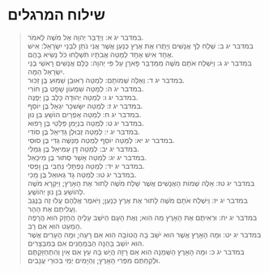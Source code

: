 # שילוח המרגלים

> במדבר יג א: וַיְדַבֵּר יְהוָה אֶל מֹשֶׁה לֵּאמֹר.  
> במדבר יג ב: שְׁלַח לְךָ אֲנָשִׁים וְיָתֻרוּ אֶת אֶרֶץ כְּנַעַן אֲשֶׁר אֲנִי נֹתֵן לִבְנֵי יִשְׂרָאֵל:  אִישׁ אֶחָד אִישׁ אֶחָד לְמַטֵּה אֲבֹתָיו תִּשְׁלָחוּ כֹּל נָשִׂיא בָהֶם.  
> במדבר יג ג: וַיִּשְׁלַח אֹתָם מֹשֶׁה מִמִּדְבַּר פָּארָן עַל פִּי יְהוָה:  כֻּלָּם אֲנָשִׁים רָאשֵׁי בְנֵי יִשְׂרָאֵל הֵמָּה.  
> במדבר יג ד: וְאֵלֶּה שְׁמוֹתָם:  לְמַטֵּה רְאוּבֵן שַׁמּוּעַ בֶּן זַכּוּר.  
> במדבר יג ה: לְמַטֵּה שִׁמְעוֹן שָׁפָט בֶּן חוֹרִי.  
> במדבר יג ו: לְמַטֵּה יְהוּדָה כָּלֵב בֶּן יְפֻנֶּה.  
> במדבר יג ז: לְמַטֵּה יִשָּׂשכָר יִגְאָל בֶּן יוֹסֵף.  
> במדבר יג ח: לְמַטֵּה אֶפְרָיִם הוֹשֵׁעַ בִּן נוּן.  
> במדבר יג ט: לְמַטֵּה בִנְיָמִן פַּלְטִי בֶּן רָפוּא.  
> במדבר יג י: לְמַטֵּה זְבוּלֻן גַּדִּיאֵל בֶּן סוֹדִי.  
> במדבר יג יא: לְמַטֵּה יוֹסֵף לְמַטֵּה מְנַשֶּׁה גַּדִּי בֶּן סוּסִי.  
> במדבר יג יב: לְמַטֵּה דָן עַמִּיאֵל בֶּן גְּמַלִּי.  
> במדבר יג יג: לְמַטֵּה אָשֵׁר סְתוּר בֶּן מִיכָאֵל.  
> במדבר יג יד: לְמַטֵּה נַפְתָּלִי נַחְבִּי בֶּן וָפְסִי.  
> במדבר יג טו: לְמַטֵּה גָד גְּאוּאֵל בֶּן מָכִי.  
> במדבר יג טז: אֵלֶּה שְׁמוֹת הָאֲנָשִׁים אֲשֶׁר שָׁלַח מֹשֶׁה לָתוּר אֶת הָאָרֶץ; וַיִּקְרָא מֹשֶׁה לְהוֹשֵׁעַ בִּן נוּן יְהוֹשֻׁעַ.  
> במדבר יג יז: וַיִּשְׁלַח אֹתָם מֹשֶׁה לָתוּר אֶת אֶרֶץ כְּנָעַן; וַיֹּאמֶר אֲלֵהֶם עֲלוּ זֶה בַּנֶּגֶב וַעֲלִיתֶם אֶת הָהָר.  
> במדבר יג יח: וּרְאִיתֶם אֶת הָאָרֶץ מַה הִוא; וְאֶת הָעָם הַיֹּשֵׁב עָלֶיהָ הֶחָזָק הוּא הֲרָפֶה הַמְעַט הוּא אִם רָב.  
> במדבר יג יט: וּמָה הָאָרֶץ אֲשֶׁר הוּא יֹשֵׁב בָּהּ הֲטוֹבָה הִוא אִם רָעָה; וּמָה הֶעָרִים אֲשֶׁר הוּא יוֹשֵׁב בָּהֵנָּה הַבְּמַחֲנִים אִם בְּמִבְצָרִים.  
> במדבר יג כ: וּמָה הָאָרֶץ הַשְּׁמֵנָה הִוא אִם רָזָה הֲיֵשׁ בָּהּ עֵץ אִם אַיִן וְהִתְחַזַּקְתֶּם וּלְקַחְתֶּם מִפְּרִי הָאָרֶץ; וְהַיָּמִים יְמֵי בִּכּוּרֵי עֲנָבִים.   
 

